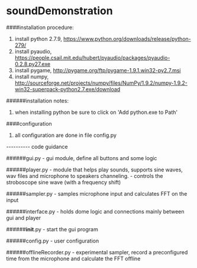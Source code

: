 # soundDemonstration

####installation procedure:

1. install python 2.7.9, https://www.python.org/downloads/release/python-279/
2. install pyaudio, https://people.csail.mit.edu/hubert/pyaudio/packages/pyaudio-0.2.8.py27.exe
3. install pygame, http://pygame.org/ftp/pygame-1.9.1.win32-py2.7.msi
4. install numpy, http://sourceforge.net/projects/numpy/files/NumPy/1.9.2/numpy-1.9.2-win32-superpack-python2.7.exe/download

######installation notes:

1. when installing python be sure to click on 'Add python.exe to Path'

####configuration

1. all configuration are done in file config.py


---------- code guidance

######gui.py
    - gui module, define all buttons and some logic

######player.py
    - module that helps play sounds, supports sine waves, wav files and microphone to speakers channeling.
    - controls the stroboscope sine wave (with a frequency shift)

######sampler.py
    - samples microphone input and calculates FFT on the input

######interface.py
    - holds dome logic and connections mainly between gui and player

######__init__.py
    - start the gui program

######config.py
    - user configuration

######offlineRecorder.py
    - experimental sampler, record a preconfigured time from the microphone and calculate the FFT offline
